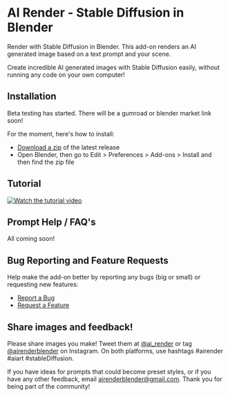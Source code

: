 # AI Render - Stable Diffusion in Blender

Render with Stable Diffusion in Blender. This add-on renders an AI generated image based on a text prompt and your scene.

Create incredible AI generated images with Stable Diffusion easily, without running any code on your own computer!


## Installation

Beta testing has started. There will be a gumroad or blender market link soon!

For the moment, here's how to install:

- [Download a zip](https://github.com/benrugg/AI-Render/releases/download/v0.2.6/AI-Render-v0-2-6.zip) of the latest release
- Open Blender, then go to Edit > Preferences > Add-ons > Install and then find the zip file


## Tutorial

[![Watch the tutorial video](https://user-images.githubusercontent.com/1221274/195464687-8b53e8ab-36dc-431f-a930-b533efb88c1c.png)](https://www.youtube.com/watch?v=tmyln5bwnO8)


## Prompt Help / FAQ's

All coming soon!



## Bug Reporting and Feature Requests

Help make the add-on better by reporting any bugs (big or small) or requesting new features:

- [Report a Bug](https://github.com/benrugg/AI-Render/issues/new?assignees=&labels=&template=bug-report.yaml)
- [Request a Feature](https://github.com/benrugg/AI-Render/issues/new?assignees=&labels=&template=feature-request.yaml)


## Share images and feedback!

Please share images you make! Tweet them at [@ai_render](https://twitter.com/AI_render) or tag [@airenderblender](https://www.instagram.com/airenderblender/) on Instagram. On both platforms, use hashtags #airender #aiart #stableDiffusion.

If you have ideas for prompts that could become preset styles, or if you have any other feedback, email airenderblender@gmail.com. Thank you for being part of the community!
